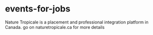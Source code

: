# events-for-jobs
Nature Tropicale is a placement and professional integration platform in Canada. go on naturetropicale.ca for more details
